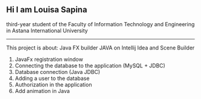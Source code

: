 <h2>Hi I am Louisa Sapina</h2>
<p>third-year student of the Faculty of Information Technology and Engineering in Astana International University</p>

<hr>
This project is about: Java FX builder
JAVA on Intellij Idea and Scene Builder

1. JavaFx registration window
2. Connecting the database to the application (MySQL + JDBC)
3. Database connection (Java JDBC)
4. Adding a user to the database
5. Authorization in the application
6. Add animation in Java
